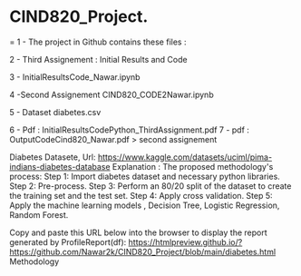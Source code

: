 # CIND820_Project.
=
1 - The project in Github contains these files :

2 - Third Assignement  : Initial Results and Code

3 - InitialResultsCode_Nawar.ipynb

4 -Second Assignement
CIND820_CODE2Nawar.ipynb

5 - Dataset
diabetes.csv

6 - Pdf : InitialResultsCodePython_ThirdAssignment.pdf
7 - pdf :  OutputCodeCind820_Nawar.pdf > second assignement

 Diabetes Datasete, Url: https://www.kaggle.com/datasets/uciml/pima-indians-diabetes-database
Explanation :
The proposed methodology's process: 
Step 1: Import diabetes dataset and necessary python libraries.  
Step 2: Pre-process. 
Step 3: Perform an 80/20 split of the dataset to create the training set and the test set.
Step 4: Apply cross validation.
Step 5: Apply the machine learning models , Decision Tree, Logistic Regression, Random Forest.

Copy and paste this URL below into the browser to display the report generated by ProfileReport(df):
https://htmlpreview.github.io/?https://github.com/Nawar2k/CIND820_Project/blob/main/diabetes.html
Methodology 
